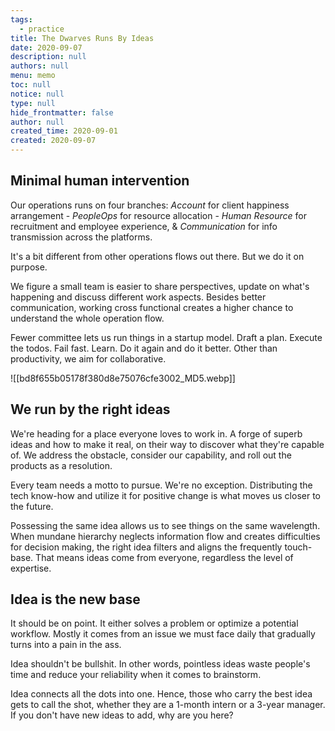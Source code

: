 ```yaml
---
tags: 
  - practice
title: The Dwarves Runs By Ideas
date: 2020-09-07
description: null
authors: null
menu: memo
toc: null
notice: null
type: null
hide_frontmatter: false
author: null
created_time: 2020-09-01
created: 2020-09-07
---
```




## Minimal human intervention

Our operations runs on four branches: <span style='color:pink_background'>*Account*</span> for client happiness arrangement - <span style='color:pink_background'>*PeopleOps*</span> for resource allocation - <span style='color:pink_background'>*Human Resource*</span> for recruitment and employee experience, & <span style='color:pink_background'>*Communication*</span> for info transmission across the platforms. 


It's a bit different from other operations flows out there. But we do it on purpose.


We figure a small team is easier to share perspectives, update on what's happening and discuss different work aspects. Besides better communication, working cross functional creates a higher chance to understand the whole operation flow. 


Fewer committee lets us run things in a startup model. Draft a plan. Execute the todos. Fail fast. Learn. Do it again and do it better. Other than productivity, we aim for collaborative.


![[bd8f655b05178f380d8e75076cfe3002_MD5.webp]]


## We run by the right ideas

We're heading for a place everyone loves to work in. A forge of superb ideas and how to make it real, on their way to discover what they're capable of. We address the obstacle, consider our capability, and roll out the products as a resolution.

Every team needs a motto to pursue. We're no exception. Distributing the tech know-how and utilize it for positive change is what moves us closer to the future. 

Possessing the same idea allows us to see things on the same wavelength. When mundane hierarchy neglects information flow and creates difficulties for decision making, the right idea filters and aligns the frequently touch-base. That means ideas come from everyone, regardless the level of expertise. 

## Idea is the new base

It should be on point. It either solves a problem or optimize a potential workflow. Mostly it comes from an issue we must face daily that gradually turns into a pain in the ass.

Idea shouldn't be bullshit. In other words, pointless ideas waste people's time and reduce your reliability when it comes to brainstorm.

Idea connects all the dots into one. Hence, those who carry the best idea gets to call the shot, whether they are a 1-month intern or a 3-year manager. If you don't have new ideas to add, why are you here?


